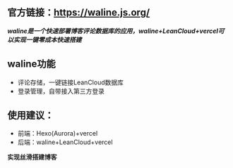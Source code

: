 ## 官方链接：https://waline.js.org/

***waline是一个快速部署博客评论数据库的应用，waline+LeanCloud+vercel可以实现一键零成本快速搭建***

## waline功能
- 评论存储，一键链接LeanCloud数据库
- 登录管理，自带接入第三方登录

## 使用建议：
- 前端：Hexo(Aurora)+vercel
- 后端：waline+LeanCloud+vercel

**实现丝滑搭建博客**
